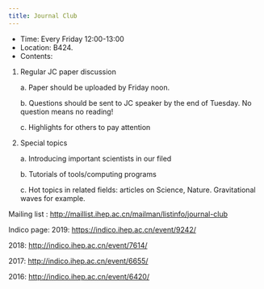 ```yaml
---
title: Journal Club
---
```


- Time:  Every Friday 12:00-13:00 
- Location:  B424. 
- Contents: 
	
1. Regular JC paper discussion
	
	a. Paper should be uploaded by Friday noon. 
	
	b. Questions should be sent to JC speaker by the end of Tuesday. No question means no reading!  
	
	c. Highlights for others to pay attention 

2. Special topics 
	
	a. Introducing important scientists in our filed 

	b. Tutorials of tools/computing programs 

	c. Hot topics in related fields: articles on Science, Nature. Gravitational waves for example. 

Mailing list : 
<http://maillist.ihep.ac.cn/mailman/listinfo/journal-club>

Indico page: 
2019: <https://indico.ihep.ac.cn/event/9242/>

2018: <http://indico.ihep.ac.cn/event/7614/>

2017: <http://indico.ihep.ac.cn/event/6655/>

2016: <http://indico.ihep.ac.cn/event/6420/>

